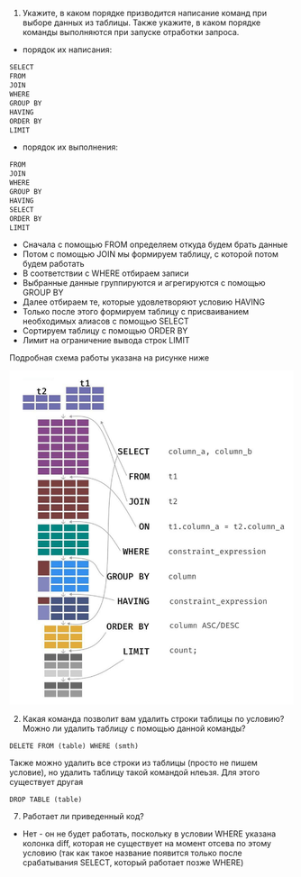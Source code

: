1. Укажите, в каком порядке призводится написание команд при выборе данных из таблицы. Также укажите, в каком порядке команды выполняются при запуске отработки запроса.

- порядок их написания:

```
SELECT
FROM
JOIN
WHERE
GROUP BY
HAVING
ORDER BY
LIMIT
```

- порядок их выполнения:

```
FROM
JOIN
WHERE
GROUP BY
HAVING
SELECT
ORDER BY
LIMIT
```

- Сначала с помощью FROM определяем откуда будем брать данные
- Потом с помощью JOIN мы формируем таблицу, с которой потом будем работать
- В соответствии с WHERE отбираем записи
- Выбранные данные группируются и агрегируются с помощью GROUP BY
- Далее отбираем те, которые удовлетворяют условию HAVING
- Только после этого формируем таблицу с присваиванием необходимых алиасов с помощью SELECT
- Сортируем таблицу с помощью ORDER BY
- Лимит на ограничение вывода строк LIMIT

Подробная схема работы указана на рисунке ниже

![sql](images/1.jpeg)


2. Какая команда позволит вам удалить строки таблицы по условию? Можно ли удалить таблицу с помощью данной команды?

```
DELETE FROM (table) WHERE (smth)
```

Также можно удалить все строки из таблицы (просто не пишем условие), но удалить таблицу такой командой нлеьзя. Для этого существует другая

```
DROP TABLE (table)
```

7. Работает ли приведенный код?

- Нет - он не будет работать, поскольку в условии WHERE указана колонка diff, которая не существует на момент отсева по этому условию (так как такое название появится только после срабатывания SELECT, который работает позже WHERE)